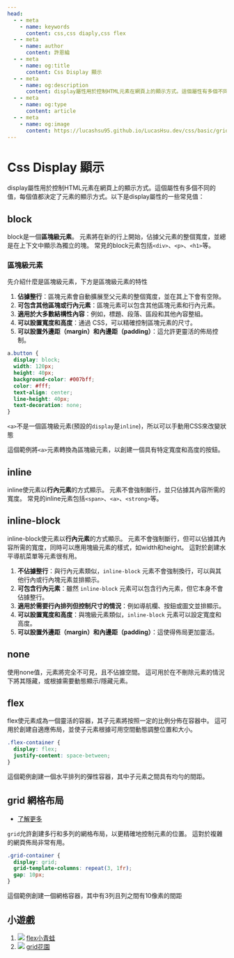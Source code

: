 ```yaml
---
head:
  - - meta
    - name: keywords
      content: css,css diaply,css flex
  - - meta
    - name: author
      content: 許恩綸
  - - meta
    - name: og:title
      content: Css Display 顯示
  - - meta
    - name: og:description
      content: display屬性用於控制HTML元素在網頁上的顯示方式。這個屬性有多個不同的值，每個值都決定了元素的顯示方式。以下是display屬性的一些常見值
  - - meta
    - name: og:type
      content: article
  - - meta
    - name: og:image
      content: https://lucashsu95.github.io/LucasHsu.dev/css/basic/grid
---
```


# Css Display 顯示

display屬性用於控制HTML元素在網頁上的顯示方式。這個屬性有多個不同的值，每個值都決定了元素的顯示方式。以下是display屬性的一些常見值：

## block

block是一個**區塊級元素**。
元素將在新的行上開始，佔據父元素的整個寬度，並總是在上下文中顯示為獨立的塊。
常見的block元素包括`<div>`、`<p>`、`<h1>`等。

### 區塊級元素

先介紹什麼是區塊級元素，下方是區塊級元素的特性

1. **佔據整行**：區塊元素會自動擴展至父元素的整個寬度，並在其上下會有空隙。
2. **可包含其他區塊或行內元素**：區塊元素可以包含其他區塊元素和行內元素。
3. **適用於大多數結構性內容**：例如，標題、段落、區段和其他內容整組。
4. **可以設置寬度和高度**：通過 CSS，可以精確控制區塊元素的尺寸。
5. **可以設置外邊距（margin）和內邊距（padding）**：這允許更靈活的佈局控制。

```css
a.button {
  display: block;
  width: 120px;
  height: 40px;
  background-color: #007bff;
  color: #fff;
  text-align: center;
  line-height: 40px;
  text-decoration: none;
}
```
`<a>`不是一個區塊級元素(預設的`display`是`inline`)，所以可以手動用CSS來改變狀態

這個範例將`<a>`元素轉換為區塊級元素，以創建一個具有特定寬度和高度的按鈕。
    
## inline

inline使元素以**行內元素**的方式顯示。
元素不會強制斷行，並只佔據其內容所需的寬度。
常見的inline元素包括`<span>`、`<a>`、`<strong>`等。

## inline-block

inline-block使元素以**行內元素**的方式顯示。
元素不會強制斷行，但可以佔據其內容所需的寬度，同時可以應用塊級元素的樣式，如width和height。
這對於創建水平導航菜單等元素很有用。

1. **不佔據整行**：與行內元素類似，`inline-block` 元素不會強制換行，可以與其他行內或行內塊元素並排顯示。
2. **可包含行內元素**：雖然 `inline-block` 元素可以包含行內元素，但它本身不會佔據整行。
3. **適用於需要行內排列但控制尺寸的情況**：例如導航欄、按鈕或圖文並排顯示。
4. **可以設置寬度和高度**：與塊級元素類似，`inline-block` 元素可以設定寬度和高度。
5. **可以設置外邊距（margin）和內邊距（padding）**：這使得佈局更加靈活。

## none

使用none值，元素將完全不可見，且不佔據空間。
這可用於在不刪除元素的情況下將其隱藏，或根據需要動態顯示/隱藏元素。

## flex

flex使元素成為一個靈活的容器，其子元素將按照一定的比例分佈在容器中。
這可用於創建自適應佈局，並使子元素根據可用空間動態調整位置和大小。

```css
.flex-container {
  display: flex;
  justify-content: space-between;
}
```
這個範例創建一個水平排列的彈性容器，其中子元素之間具有均勻的間距。

## grid 網格布局

- [了解更多](./grid)

`grid`允許創建多行和多列的網格布局，以更精確地控制元素的位置。
這對於複雜的網頁佈局非常有用。

```css
.grid-container {
  display: grid;
  grid-template-columns: repeat(3, 1fr);
  gap: 10px;
}
```
這個範例創建一個網格容器，其中有3列且列之間有10像素的間距

## 小遊戲

1. ![](https://hackmd.io/_uploads/Sy-11PNRn.png)
    [flex小青蛙](https://flexboxfroggy.com/#zh-tw)
2. ![](https://hackmd.io/_uploads/SJB6CLNCn.png)
    [grid花園](https://cssgridgarden.com/#zh-tw)
